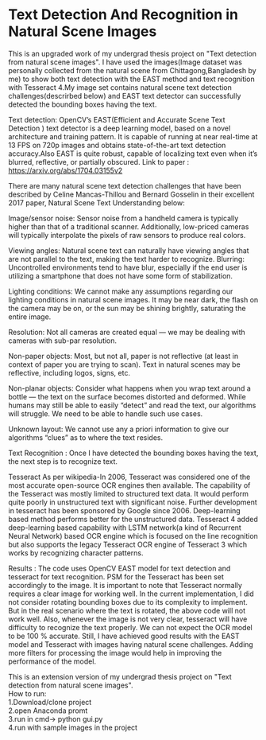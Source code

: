 # Text Detection And Recognition in Natural Scene Images

This is an upgraded work of my undergrad thesis project on "Text detection from natural scene images".
I have used the images(Image dataset was personally collected from the natural scene from Chittagong,Bangladesh by me) to show both text detection with the EAST method and text recognition with Tesseract 4.My image set contains natural scene text detection challenges(descrirbed below) and EAST text detector can successfully detected the bounding boxes having the text.
 
Text detection:
OpenCV’s EAST(Efficient and Accurate Scene Text Detection ) text detector is a deep learning model, based on a novel architecture and training pattern. It is capable of running at near real-time at 13 FPS on 720p images and obtains state-of-the-art text detection accuracy.Also EAST is quite robust, capable of localizing text even when it’s blurred, reflective, or partially obscured.
Link to paper : https://arxiv.org/abs/1704.03155v2

There are many natural scene text detection challenges that have been described by Celine Mancas-Thillou and Bernard Gosselin in their excellent 2017 paper, Natural Scene Text Understanding below:

Image/sensor noise: Sensor noise from a handheld camera is typically higher than that of a traditional scanner. Additionally, low-priced cameras will typically interpolate the pixels of raw sensors to produce real colors.

Viewing angles: Natural scene text can naturally have viewing angles that are not parallel to the text, making the text harder to recognize. Blurring: Uncontrolled environments tend to have blur, especially if the end user is utilizing a smartphone that does not have some form of stabilization.

Lighting conditions: We cannot make any assumptions regarding our lighting conditions in natural scene images. It may be near dark, the flash on the camera may be on, or the sun may be shining brightly, saturating the entire image.

Resolution: Not all cameras are created equal — we may be dealing with cameras with sub-par resolution.

Non-paper objects: Most, but not all, paper is not reflective (at least in context of paper you are trying to scan). Text in natural scenes may be reflective, including logos, signs, etc.

Non-planar objects: Consider what happens when you wrap text around a bottle — the text on the surface becomes distorted and deformed. While humans may still be able to easily “detect” and read the text, our algorithms will struggle. We need to be able to handle such use cases.

Unknown layout: We cannot use any a priori information to give our algorithms “clues” as to where the text resides.

Text Recognition :
Once I have detected the bounding boxes having the text, the next step is to recognize text.

Tesseract
 As per wikipedia-In 2006, Tesseract was considered one of the most accurate open-source OCR engines then available.
The capability of the Tesseract was mostly limited to structured text data. It would perform quite poorly in unstructured text with significant noise. Further development in tesseract has been sponsored by Google since 2006.
Deep-learning based method performs better for the unstructured data. Tesseract 4 added deep-learning based capability with LSTM network(a kind of Recurrent Neural Network) based OCR engine which is focused on the line recognition but also supports the legacy Tesseract OCR engine of Tesseract 3 which works by recognizing character patterns.

Results :
The code uses OpenCV EAST model for text detection and tesseract for text recognition. PSM for the Tesseract has been set accordingly to the image. It is important to note that Tesseract normally requires a clear image for working well.
In the current implementation, I did not consider rotating bounding boxes due to its complexity to implement. But in the real scenario where the text is rotated, the above code will not work well. Also, whenever the image is not very clear, tesseract will have difficulty to recognize the text properly.
We can not expect the OCR model to be 100 % accurate. Still, I have achieved good results with the EAST model and Tesseract with images having natural scene challenges. Adding more filters for processing the image would help in improving the performance of the model.


This is an extension version of my undergrad thesis project on "Text detection from natural scene images".<br>
How to run:<br>
1.Download/clone project<br>
2.open Anaconda promt<br>
3.run in cmd-> python gui.py<br>
4.run with sample images in the project<br>
